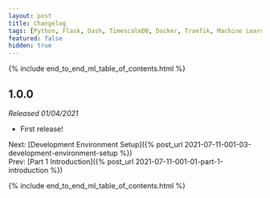 ```yaml
---
layout: post
title: Changelog
tags: [Python, Flask, Dash, TimescaleDB, Docker, Traefik, Machine Learning]
featured: false
hidden: true
---
```


{% include end_to_end_ml_table_of_contents.html %}


## 1.0.0

*Released 01/04/2021*

- First release!

Next: [Development Environment Setup]({% post_url 2021-07-11-001-03-development-environment-setup %})<br>
Prev: [Part 1 Introduction]({% post_url 2021-07-11-001-01-part-1-introduction %})

{% include end_to_end_ml_table_of_contents.html %}

